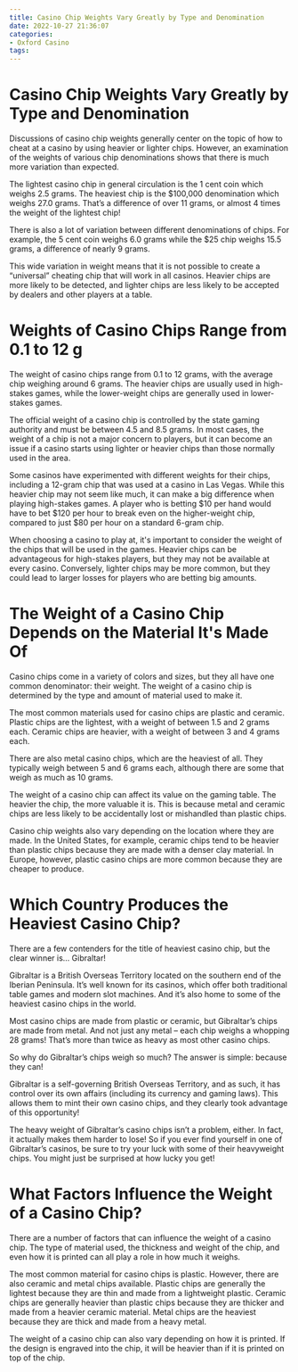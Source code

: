```yaml
---
title: Casino Chip Weights Vary Greatly by Type and Denomination
date: 2022-10-27 21:36:07
categories:
- Oxford Casino
tags:
---
```



#  Casino Chip Weights Vary Greatly by Type and Denomination

Discussions of casino chip weights generally center on the topic of how to cheat at a casino by using heavier or lighter chips. However, an examination of the weights of various chip denominations shows that there is much more variation than expected.

The lightest casino chip in general circulation is the 1 cent coin which weighs 2.5 grams. The heaviest chip is the $100,000 denomination which weighs 27.0 grams. That’s a difference of over 11 grams, or almost 4 times the weight of the lightest chip!

There is also a lot of variation between different denominations of chips. For example, the 5 cent coin weighs 6.0 grams while the $25 chip weighs 15.5 grams, a difference of nearly 9 grams.

This wide variation in weight means that it is not possible to create a “universal” cheating chip that will work in all casinos. Heavier chips are more likely to be detected, and lighter chips are less likely to be accepted by dealers and other players at a table.

#  Weights of Casino Chips Range from 0.1 to 12 g

The weight of casino chips range from 0.1 to 12 grams, with the average chip weighing around 6 grams. The heavier chips are usually used in high-stakes games, while the lower-weight chips are generally used in lower-stakes games.

The official weight of a casino chip is controlled by the state gaming authority and must be between 4.5 and 8.5 grams. In most cases, the weight of a chip is not a major concern to players, but it can become an issue if a casino starts using lighter or heavier chips than those normally used in the area.

Some casinos have experimented with different weights for their chips, including a 12-gram chip that was used at a casino in Las Vegas. While this heavier chip may not seem like much, it can make a big difference when playing high-stakes games. A player who is betting $10 per hand would have to bet $120 per hour to break even on the higher-weight chip, compared to just $80 per hour on a standard 6-gram chip.

When choosing a casino to play at, it's important to consider the weight of the chips that will be used in the games. Heavier chips can be advantageous for high-stakes players, but they may not be available at every casino. Conversely, lighter chips may be more common, but they could lead to larger losses for players who are betting big amounts.

#  The Weight of a Casino Chip Depends on the Material It's Made Of

Casino chips come in a variety of colors and sizes, but they all have one common denominator: their weight. The weight of a casino chip is determined by the type and amount of material used to make it.

The most common materials used for casino chips are plastic and ceramic. Plastic chips are the lightest, with a weight of between 1.5 and 2 grams each. Ceramic chips are heavier, with a weight of between 3 and 4 grams each.

There are also metal casino chips, which are the heaviest of all. They typically weigh between 5 and 6 grams each, although there are some that weigh as much as 10 grams.

The weight of a casino chip can affect its value on the gaming table. The heavier the chip, the more valuable it is. This is because metal and ceramic chips are less likely to be accidentally lost or mishandled than plastic chips.

Casino chip weights also vary depending on the location where they are made. In the United States, for example, ceramic chips tend to be heavier than plastic chips because they are made with a denser clay material. In Europe, however, plastic casino chips are more common because they are cheaper to produce.

#  Which Country Produces the Heaviest Casino Chip?

There are a few contenders for the title of heaviest casino chip, but the clear winner is… Gibraltar!

Gibraltar is a British Overseas Territory located on the southern end of the Iberian Peninsula. It’s well known for its casinos, which offer both traditional table games and modern slot machines. And it’s also home to some of the heaviest casino chips in the world.

Most casino chips are made from plastic or ceramic, but Gibraltar’s chips are made from metal. And not just any metal – each chip weighs a whopping 28 grams! That’s more than twice as heavy as most other casino chips.

So why do Gibraltar’s chips weigh so much? The answer is simple: because they can!

Gibraltar is a self-governing British Overseas Territory, and as such, it has control over its own affairs (including its currency and gaming laws). This allows them to mint their own casino chips, and they clearly took advantage of this opportunity!

The heavy weight of Gibraltar’s casino chips isn’t a problem, either. In fact, it actually makes them harder to lose! So if you ever find yourself in one of Gibraltar’s casinos, be sure to try your luck with some of their heavyweight chips. You might just be surprised at how lucky you get!

#  What Factors Influence the Weight of a Casino Chip?

There are a number of factors that can influence the weight of a casino chip. The type of material used, the thickness and weight of the chip, and even how it is printed can all play a role in how much it weighs.

The most common material for casino chips is plastic. However, there are also ceramic and metal chips available. Plastic chips are generally the lightest because they are thin and made from a lightweight plastic. Ceramic chips are generally heavier than plastic chips because they are thicker and made from a heavier ceramic material. Metal chips are the heaviest because they are thick and made from a heavy metal.

The weight of a casino chip can also vary depending on how it is printed. If the design is engraved into the chip, it will be heavier than if it is printed on top of the chip.